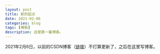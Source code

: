 ```yaml
---
layout: post
title: 新的起点
date: 2021-02-06
categories: blog
tags: [模板]
description: 这是第一篇博客。
---
```


2021年2月6日，以前的CSDN博客（[链接](https://blog.csdn.net/Reticent_Man)）不打算更新了，之后在这里写博客。












